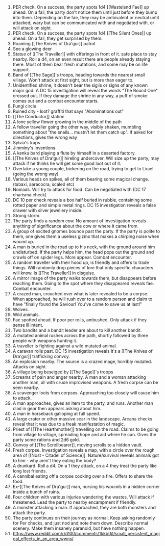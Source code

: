 

1. PER check. On a success, the party spots 1d4 [[Wasteland Fae]] up ahead. On a fail, the party don't notice them until just before they bump into them. Depending on the fae, they may be ambivalent or neutral until attacked, wary but can be communicated with and negotiated with, or will attack on sight. 
2. PER check. On a success, the party spots 1d4 [[The Silent Ones]] up ahead. On a fail, they get surprised by them. 
3. Roaming [[The Knives of Dra'gur]] patrol
4. See a glowing deer
5. Statue of [[The Traveller]] with offerings in front of it. safe place to stay nearby. Roll a d4, on an even result there are people already staying there. Most of them bear fresh mutations, and some may be on life support. 
6. Band of [[The Sage]]'s troops, heading towards the nearest small village. Won't attack at first sight, but is more than eager to.  
7. Unidentified shrine, it doesn't bear the sigils or signs of any known major god. A DC 15 investigation will reveal the words "The Bound One" crossed out. If they damage the shrine in any way, a puff of smoke comes out and a combat encounter starts. 
8. Fungi circle 
9. Ruined city - loot? graffiti that says "Abominations out"
10. [[The Conductor]] station
11. A lone yellow flower growing in the middle of the path
12. A fellow traveller going the other way, visibly shaken, mumbling something about "the snails... mustn't let them catch up". If asked for directions, gives the wrong way
13. Sylvia's traps
14. Jimminy's inventions
15. A kenku bard playing a flute by himself in a deserted factory. 
16. [[The Knives of Dra'gur]] hireling undercover. Will size up the party, may attack if he thinks he will get some good loot out of it. 
17. Overtake a young couple, bickering on the road, trying to get to Lirael (going the wrong way)
18. Various heads on spikes, all of them bearing some magical change. (tabaxi, aaracocra, scaled etc)
19. Nomads. Will try to attack for food. Can be negotiated with (DC 17 charisma check)
20. DC 10 per check reveals a box half buried in rubble, containing some rotted paper and simple metal rings. DC 15 investigation reveals a false drawer with silver jewellery inside. 
21. Strong storm. 
22. The party finds a random cow. No amount of investigation reveals anything of significance about the cow or where it came from.
23. A group of excited gnomes bounce past the party. If the party is polite to them, one gives them a useless gizmo that makes a chirping noise when wound up.
24. A man is buried in the road up to his neck, with the ground around him undisturbed. If the party helps him, the head pops out the ground and crawls off on spider legs. More appear. Combat encounter. 
25. A random traveller with their hood up, is friendly and offers to trade things. Will randomly drop pieces of lore that only specific characters will know. Is [[The Traveller]] in disguise. 
26. A mirror image of the party walks towards them, but disappears before reaching them. Going to the spot where they disappeared reveals fae. Combat encounter. 
27. A crazed man, crouched over what is later revealed to be a corpse. When approached, he will rush over to a random person and claim to have "finally found the Saviour! You've come to save us at last!"
28. Wolves. 
29. Wild animals. 
30. Fae spotted ahead. If poor per rolls, ambushed. Only attack if they sense ill intent. 
31. Two bandits and a bandit leader are about to kill another bandit.
32. A mutated animal rushes across the path, shortly followed by three people with weapons hunting it. 
33. A traveller is fighting against a wild mutated animal. 
34. A caravan rolls past. DC 15 investigation reveals it's a [[The Knives of Dra'gur]] trafficking convoy. 
35. An explosion nearby. The source is a crazed mage, horribly mutated. Attacks on sight. 
36. A village being beseiged by [[The Sage]]'s troops
37. Screams of pain and anger nearby. A man and a woman attacking another man, all with crude improvised weapons. A fresh corpse can be seen nearby. 
38. A scavenger loots from corpses. Approaching too closely will cause him to attack.
39. A man approaches, gives an item to the party, and runs. Another man clad in gear then appears asking about him. 
40. A man in horseback galloping at full speed. 
41. A large crater or other massive scar in the landscape. Arcana checks reveal that it was due to a freak manifestation of magic. 
42. Priest of [[The Hearthmother]] travelling on the road. Claims to be going from village to village, spreading hope and aid where he can. Gives the party some rations and 2d6 gold. 
43. Convoy of [[The Scrollbearer]], moving scrolls to a hidden vault. 
44. Fresh corpse. Investigation reveals a map, with a circle over the rough area of [[Nost - Citadel of Science]]. Nature/survival reveals animals got to him - why aren't they eating the body? 
45. A drunkard. Roll a d4. On a 1 they attack, on a 4 they treat the party like long lost friends. 
46. A cannibal eating off a corpse cooking over a fire. Offers to share the food. 
47. Ex-[[The Knives of Dra'gur]] man, nursing his wounds in a hidden corner inside a bunch of ruins. 
48. Four children with various injuries wandering the wastes. Will attack if threatened. Lead the party to nearby encampment if friendly. 
49. A monster attacking a man. If approached, they are both monsters and attack the party. 
50. The party continues on their journey as normal. Keep asking randomly for Per checks, and just nod and note them down. Describe normal scenery. Make them insanely paranoid, but have nothing happen. 
51. https://www.reddit.com/r/d100/comments/1kkb0jt/small_persistent_magical_effects_in_an_area_wwns/


